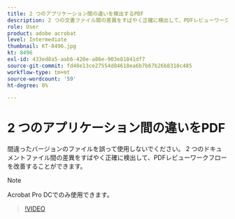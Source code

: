 ```yaml
---
title: 2 つのアプリケーション間の違いを検出するPDF
description: 2 つの文書ファイル間の差異をすばやく正確に検出して、PDFレビューワークフローを改善します。
role: User
product: adobe acrobat
level: Intermediate
thumbnail: KT-8496.jpg
kt: 8496
exl-id: 433ed8a5-aab6-420e-a86e-903e81841df7
source-git-commit: fd48e13ce27554d84618ea6b7b67b26b8318c485
workflow-type: tm+mt
source-wordcount: '59'
ht-degree: 0%

---
```


# 2 つのアプリケーション間の違いをPDF

間違ったバージョンのファイルを誤って使用しないでください。 2 つのドキュメントファイル間の差異をすばやく正確に検出して、PDFレビューワークフローを改善することができます。

>[!NOTE]
>
>Acrobat Pro DCでのみ使用できます。

>[!VIDEO](https://video.tv.adobe.com/v/337211?hidetitle=true)
